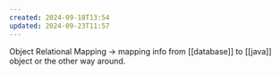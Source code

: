 ```yaml
---
created: 2024-09-18T13:54
updated: 2024-09-23T11:57
---
```

Object Relational Mapping -> mapping info from [[database]] to [[java]] object or the other way around. 